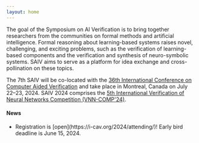 ```yaml
---
layout: home
---
```


The goal of the Symposium on AI Verification is to bring together researchers from the communities on formal methods and artificial intelligence. Formal reasoning about learning-based systems raises novel, challenging, and exciting problems, such as the verification of learning-based components and the verification and synthesis of neuro-symbolic systems. SAIV aims to serve as a platform for idea exchange and cross-pollination on these topics.

The 7th SAIV will be co-located with the [36th International Conference on Computer Aided Verification](http://i-cav.org/2024/) and take place in Montreal, Canada on July 22–23, 2024.
SAIV 2024 comprises the [5th International Verification of Neural Networks Competition (VNN-COMP'24)](https://sites.google.com/view/vnn2024).

<h4>News</h4>

<ul>
  <li>
  Registration is [open](https://i-cav.org/2024/attending/)! Early bird deadline is June 15, 2024.
  </li>
</ul>
